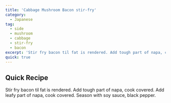 ```yaml
---
title: 'Cabbage Mushroom Bacon stir-fry'
category:
  - Japanese
tag:
  - side
  - mushroom
  - cabbage
  - stir-fry
  - bacon
excerpt: 'Stir fry bacon til fat is rendered. Add tough part of napa, cook covered. Add leafy part of napa, cook covered. Season with soy sauce, black pepper.'
quick: true
---
```


## Quick Recipe

Stir fry bacon til fat is rendered. Add tough part of napa, cook covered. Add leafy part of napa, cook covered. Season with soy sauce, black pepper.
